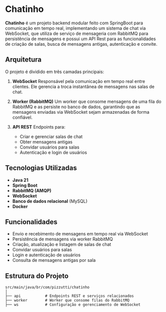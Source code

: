 # Chatinho

**Chatinho** é um projeto backend modular feito com SpringBoot para comunicação em tempo real, implementando um sistema de chat via WebSocket, que utiliza de serviço de mensageria com RabbitMQ para persistência de mensagens e possui um API Rest para as funcionalidades de criação de salas, busca de mensagens antigas, autenticação e convite.

## Arquitetura

O projeto é dividido em três camadas principais:

1. **WebSocket**
   Responsável pela comunicação em tempo real entre clientes. Ele gerencia a troca instantânea de mensagens nas salas de chat.

2. **Worker (RabbitMQ)**
   Um worker que consome mensagens de uma fila do RabbitMQ e as persiste no banco de dados, garantindo que as mensagens enviadas via WebSocket sejam armazenadas de forma confiável.

3. **API REST**
   Endpoints para:

   * Criar e gerenciar salas de chat
   * Obter mensagens antigas
   * Convidar usuários para salas
   * Autenticação e login de usuários

## Tecnologias Utilizadas

* **Java 21**
* **Spring Boot**
* **RabbitMQ (AMQP)**
* **WebSocket**
* **Banco de dados relacional** (MySQL)
* **Docker**

## Funcionalidades

* Envio e recebimento de mensagens em tempo real via WebSocket
* Persistência de mensagens via worker RabbitMQ
* Criação, atualização e listagem de salas de chat
* Convidar usuários para salas
* Login e autenticação de usuários
* Consulta de mensagens antigas por sala

## Estrutura do Projeto

```
src/main/java/br/com/pizzutti/chatinho
│
├── api           # Endpoints REST e serviços relacionados
├── worker        # Worker que consome filas do RabbitMQ
├── ws            # Configuração e gerenciamento de WebSocket
```
